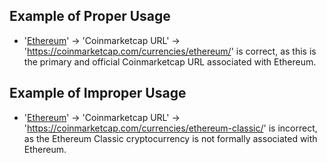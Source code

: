 ## Example of Proper Usage
* '[Ethereum](https://golden.com/wiki/Ethereum-W4Z)' → 'Coinmarketcap URL' → 'https://coinmarketcap.com/currencies/ethereum/' is correct, as this is the primary and official Coinmarketcap URL associated with Ethereum.

## Example of Improper Usage
* '[Ethereum](https://golden.com/wiki/Ethereum-W4Z)' → 'Coinmarketcap URL' → 'https://coinmarketcap.com/currencies/ethereum-classic/' is incorrect, as the Ethereum Classic cryptocurrency is not formally associated with Ethereum.